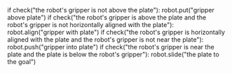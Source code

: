 

if check("the robot's gripper is not above the plate"):
    robot.put("gripper above plate")
if check("the robot's gripper is above the plate and the robot's gripper is not horizontally aligned with the plate"):
    robot.align("gripper with plate")
if check("the robot's gripper is horizontally aligned with the plate and the robot's gripper is not near the plate"):
    robot.push("gripper into plate")
if check("the robot's gripper is near the plate and the plate is below the robot's gripper"):
    robot.slide("the plate to the goal")